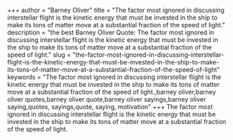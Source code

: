 +++
author = "Barney Oliver"
title = "The factor most ignored in discussing interstellar flight is the kinetic energy that must be invested in the ship to make its tons of matter move at a substantial fraction of the speed of light."
description = "the best Barney Oliver Quote: The factor most ignored in discussing interstellar flight is the kinetic energy that must be invested in the ship to make its tons of matter move at a substantial fraction of the speed of light."
slug = "the-factor-most-ignored-in-discussing-interstellar-flight-is-the-kinetic-energy-that-must-be-invested-in-the-ship-to-make-its-tons-of-matter-move-at-a-substantial-fraction-of-the-speed-of-light"
keywords = "The factor most ignored in discussing interstellar flight is the kinetic energy that must be invested in the ship to make its tons of matter move at a substantial fraction of the speed of light.,barney oliver,barney oliver quotes,barney oliver quote,barney oliver sayings,barney oliver saying,quotes, sayings,quote, saying, motivation"
+++
The factor most ignored in discussing interstellar flight is the kinetic energy that must be invested in the ship to make its tons of matter move at a substantial fraction of the speed of light.

